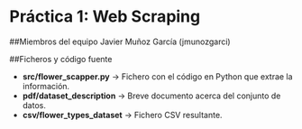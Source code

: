 # Práctica 1: Web Scraping

##Miembros del equipo
Javier Muñoz García (jmunozgarci)

##Ficheros y código fuente
* **src/flower_scapper.py** -> Fichero con el código en Python que extrae la información.
* **pdf/dataset_description** -> Breve documento acerca del conjunto de datos.
* **csv/flower_types_dataset** -> Fichero CSV resultante.
